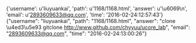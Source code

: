{'username': u'liuyuankai', 'path': u'1168/1168.html', 'answer': u'\u6069\n', 'email': u'2893609633@qq.com', 'time': '2016-02-24:12:57:43'}
{"username": "liuyuankai", "path": "1168/1168.html", "answer": "clone \u4ed3\u5e93 gitclone http://www.github.com/chyyuu/ucore_lab", "email": "2893609633@qq.com", "time": "2016-02-24:13:00:26"}